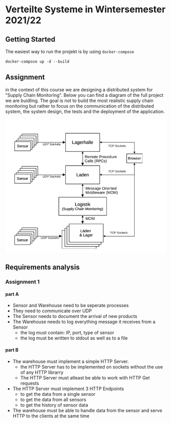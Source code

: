 # Verteilte Systeme in Wintersemester 2021/22

## Getting Started

The easiest way to run the projekt is by using `docker-compose`

```
docker-compose up -d --build
```

## Assignment

in the context of this course we are designing a distributed system for "Supply Chain Monitoring".
Below you can find a diagram of the full project we are buidling. The goal is not to build the most
realistic supply chain monitoring but rather to focus on the communication of the distributed system,
the system design, the tests and the deployment of the application.

![Architecture Diagramm](media/images/architecture.png)

## Requirements analysis

### Assignment 1

#### part A

* Sensor and Warehouse need to be seperate processes
* They need to communicate over UDP
* The Sensor needs to document the arrival of new products
* The Warehouse needs to log everything message it receives from a Sensor
    * the log must contain: IP, port, type of sensor
    * the log must be written to stdout as well as to a file

#### part B

* The warehouse must implement a simple HTTP Server.
    * the HTTP Server has to be implemented on sockets without the use of any HTTP librarry
    * The HTTP Server must atleast be able to work with HTTP Get requests
* The HTTP Server must implement 3 HTTP Endpoints
    * to get the data from a single sensor
    * to get the data from all sensors
    * to get the history of sensor data
* The warehouse must be able to handle data from the sensor and serve HTTP to the clients at the same time
